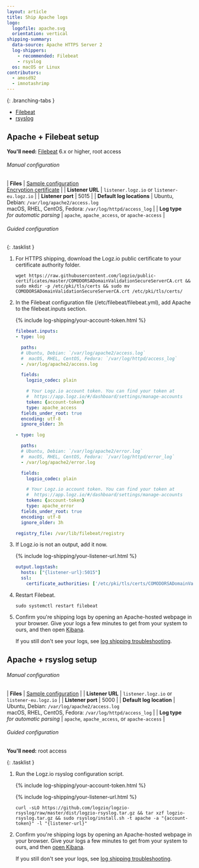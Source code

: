 ```yaml
---
layout: article
title: Ship Apache logs
logo:
  logofile: apache.svg
  orientation: vertical
shipping-summary:
  data-source: Apache HTTPS Server 2
  log-shippers:
    - recommended: Filebeat
    - rsyslog
  os: macOS or Linux
contributors:
  - amosd92
  - imnotashrimp
---
```


<div class="branching-container">

{: .branching-tabs }
  * [Filebeat](#filebeat-config)
  * [rsyslog](#rsyslog-config)

<div id="filebeat-config">

## Apache + Filebeat setup

**You'll need:** [Filebeat](https://www.elastic.co/guide/en/beats/filebeat/current/filebeat-installation.html) 6.x or higher, root access

###### Manual configuration

| **Files** | [Sample configuration](https://raw.githubusercontent.com/logzio/logz-docs/master/shipping-config-samples/logz-filebeat-config.yml) <br /> [Encryption certificate](https://raw.githubusercontent.com/logzio/public-certificates/master/COMODORSADomainValidationSecureServerCA.crt) |
| **Listener URL** | `listener.logz.io` or `listener-eu.logz.io` |
| **Listener port** | 5015 |
| **Default log locations** |  Ubuntu, Debian: `/var/log/apache2/access.log` <br /> macOS, RHEL, CentOS, Fedora: `/var/log/httpd/access_log` |
| **Log type** <br /> _for automatic parsing_ | `apache`, `apache_access`, or `apache-access` |

###### Guided configuration

{: .tasklist }
1. For HTTPS shipping, download the Logz.io public certificate to your certificate authority folder.

    ```shell
    wget https://raw.githubusercontent.com/logzio/public-certificates/master/COMODORSADomainValidationSecureServerCA.crt && sudo mkdir -p /etc/pki/tls/certs && sudo mv COMODORSADomainValidationSecureServerCA.crt /etc/pki/tls/certs/
    ```

2. In the Filebeat configuration file (/etc/filebeat/filebeat.yml), add Apache to the filebeat.inputs section.

    {% include log-shipping/your-account-token.html %}

    ```yaml
    filebeat.inputs:
    - type: log

      paths:
      # Ubuntu, Debian: `/var/log/apache2/access.log`
      #  macOS, RHEL, CentOS, Fedora: `/var/log/httpd/access_log`
      - /var/log/apache2/access.log

      fields:
        logzio_codec: plain

        # Your Logz.io account token. You can find your token at
        #  https://app.logz.io/#/dashboard/settings/manage-accounts
        token: {account-token}
        type: apache_access
      fields_under_root: true
      encoding: utf-8
      ignore_older: 3h

    - type: log

      paths:
      # Ubuntu, Debian: `/var/log/apache2/error.log`
      #  macOS, RHEL, CentOS, Fedora: `/var/log/httpd/error_log`
      - /var/log/apache2/error.log

      fields:
        logzio_codec: plain

        # Your Logz.io account token. You can find your token at
        #  https://app.logz.io/#/dashboard/settings/manage-accounts
        token: {account-token}
        type: apache_error
      fields_under_root: true
      encoding: utf-8
      ignore_older: 3h

    registry_file: /var/lib/filebeat/registry
    ```

3. If Logz.io is not an output, add it now.

    {% include log-shipping/your-listener-url.html %}

    ```yaml
    output.logstash:
      hosts: ["{listener-url}:5015"]
      ssl:
        certificate_authorities: ['/etc/pki/tls/certs/COMODORSADomainValidationSecureServerCA.crt']
    ```

4. Restart Filebeat.

    ```shell
    sudo systemctl restart filebeat
    ```

5. Confirm you're shipping logs by opening an Apache-hosted webpage in your browser.
Give your logs a few minutes to get from your system to ours, and then open [Kibana](https://app.logz.io/#/dashboard/kibana).

    If you still don't see your logs, see [log shipping troubleshooting]({{site.baseurl}}/user-guide/log-shipping/log-shipping-troubleshooting.html).

</div>

<div id="rsyslog-config">

## Apache + rsyslog setup

###### Manual configuration

| **Files** | [Sample configuration](https://raw.githubusercontent.com/logzio/logz-docs/master/shipping-config-samples/logz-rsyslog-config.conf) |
| **Listener URL** | `listener.logz.io` or `listener-eu.logz.io` |
| **Listener port** | 5000 |
| **Default log location** | Ubuntu, Debian: `/var/log/apache2/access.log` <br /> macOS, RHEL, CentOS, Fedora: `/var/log/httpd/access_log` |
| **Log type** <br /> _for automatic parsing_ | `apache`, `apache_access`, or `apache-access` |

###### Guided configuration

**You'll need:** root access

{: .tasklist }
1. Run the Logz.io rsyslog configuration script.

    {% include log-shipping/your-account-token.html %}

    {% include log-shipping/your-listener-url.html %}

    ```shell
    curl -sLO https://github.com/logzio/logzio-rsyslog/raw/master/dist/logzio-rsyslog.tar.gz && tar xzf logzio-rsyslog.tar.gz && sudo rsyslog/install.sh -t apache -a "{account-token}" -l "{listener-url}"
    ```

2. Confirm you're shipping logs by opening an Apache-hosted webpage in your browser.
  Give your logs a few minutes to get from your system to ours, and then [open Kibana](https://app.logz.io/#/dashboard/kibana).

    If you still don't see your logs, see [log shipping troubleshooting]({{site.baseurl}}/user-guide/log-shipping/log-shipping-troubleshooting.html).

</div>

</div>